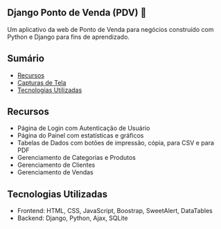 ## Django Ponto de Venda (PDV) 💸

Um aplicativo da web de Ponto de Venda para negócios construído com Python e Django para fins de aprendizado.

## Sumário
- [Recursos](#recursos)
- [Capturas de Tela](#capturas-de-tela)
- [Tecnologias Utilizadas](#tecnologias-utilizadas)

## Recursos
- Página de Login com Autenticação de Usuário
- Página do Painel com estatísticas e gráficos
- Tabelas de Dados com botões de impressão, cópia, para CSV e para PDF
- Gerenciamento de Categorias e Produtos
- Gerenciamento de Clientes
- Gerenciamento de Vendas

## Tecnologias Utilizadas
- Frontend: HTML, CSS, JavaScript, Boostrap, SweetAlert, DataTables
- Backend: Django, Python, Ajax, SQLite

